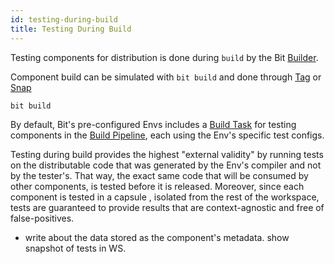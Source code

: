 ```yaml
---
id: testing-during-build
title: Testing During Build
---
```


Testing components for distribution is done during `build` by the Bit [Builder](/builder/overview).

Component build can be simulated with `bit build` and done through [Tag](/components/tags) or [Snap](/components/snaps)

```bash
bit build
```

By default, Bit's pre-configured Envs includes a [Build Task](/builder/overview#build-task) for testing components in the [Build Pipeline](/builder/build-pipelines), each using the Env's specific test configs.

Testing during build provides the highest "external validity" by running tests on the distributable code that was generated by the Env's compiler and not by the tester's.
That way, the exact same code that will be consumed by other components, is tested before it is released. Moreover, since each component is tested in a capsule <!--TODO [capsule](#) -->, isolated from the rest of the workspace, tests are guaranteed to provide results that are context-agnostic and free of false-positives.

* write about the data stored as the component's metadata. show snapshot of tests in WS.


